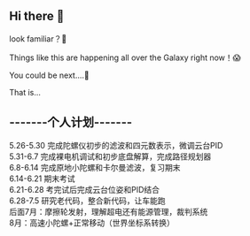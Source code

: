 ## Hi there 👋
look familiar？🤔  

Things like this are happening all over the Galaxy right now！😱  

You could be next....🫵  

That is...  

## -------个人计划-------
5.26-5.30 完成陀螺仪初步的滤波和四元数表示，微调云台PID  
5.31-6.7 完成裸电机调试和初步底盘解算，完成路径规划器  
6.8-6.14 完成原地小陀螺和卡尔曼滤波，复习期末  
6.14-6.21 期末考试  
6.21-6.28 考完试后完成云台位姿和PID结合  
6.28-7.5 研究老代码，整合新代码，让车能跑  
后面7月：摩擦轮发射，理解超电还有能源管理，裁判系统  
8月：高速小陀螺+正常移动（世界坐标系转换）
<!--
**moment-NEW/moment-NEW** is a ✨ _special_ ✨ repository because its `README.md` (this file) appears on your GitHub profile.

Here are some ideas to get you started:

- 🔭 I’m currently working on ...
- 🌱 I’m currently learning ...
- 👯 I’m looking to collaborate on ...
- 🤔 I’m looking for help with ...
- 💬 Ask me about ...
- 📫 How to reach me: ...
- 😄 Pronouns: ...
- ⚡ Fun fact: ...
-->
